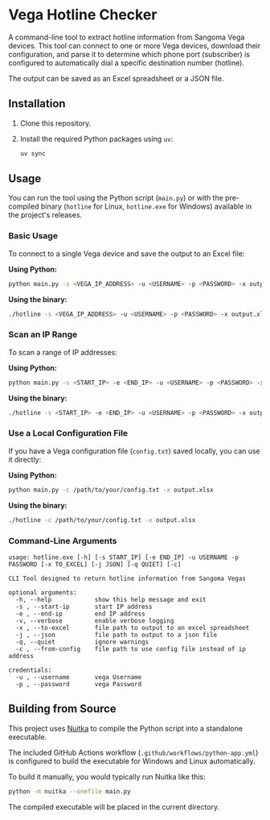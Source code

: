 # Vega Hotline Checker

A command-line tool to extract hotline information from Sangoma Vega devices. This tool can connect to one or more Vega devices, download their configuration, and parse it to determine which phone port (subscriber) is configured to automatically dial a specific destination number (hotline).

The output can be saved as an Excel spreadsheet or a JSON file.

## Installation

1.  Clone this repository.
2.  Install the required Python packages using `uv`:

    ```bash
    uv sync
    ```

## Usage

You can run the tool using the Python script (`main.py`) or with the pre-compiled binary (`hotline` for Linux, `hotline.exe` for Windows) available in the project's releases.

### Basic Usage

To connect to a single Vega device and save the output to an Excel file:

**Using Python:**
```bash
python main.py -s <VEGA_IP_ADDRESS> -u <USERNAME> -p <PASSWORD> -x output.xlsx
```

**Using the binary:**
```bash
./hotline -s <VEGA_IP_ADDRESS> -u <USERNAME> -p <PASSWORD> -x output.xlsx
```

### Scan an IP Range

To scan a range of IP addresses:

**Using Python:**
```bash
python main.py -s <START_IP> -e <END_IP> -u <USERNAME> -p <PASSWORD> -x output.xlsx
```

**Using the binary:**
```bash
./hotline -s <START_IP> -e <END_IP> -u <USERNAME> -p <PASSWORD> -x output.xlsx
```

### Use a Local Configuration File

If you have a Vega configuration file (`config.txt`) saved locally, you can use it directly:

**Using Python:**
```bash
python main.py -c /path/to/your/config.txt -x output.xlsx
```

**Using the binary:**
```bash
./hotline -c /path/to/your/config.txt -x output.xlsx
```

### Command-Line Arguments

```
usage: hotline.exe [-h] [-s START_IP] [-e END_IP] -u USERNAME -p PASSWORD [-x TO_EXCEL] [-j JSON] [-q QUIET] [-c]

CLI Tool designed to return hotline information from Sangoma Vegas

optional arguments:
  -h, --help            show this help message and exit
  -s , --start-ip       start IP address
  -e , --end-ip         end IP address
  -v, --verbose         enable verbose logging
  -x , --to-excel       file path to output to an excel spreadsheet
  -j , --json           file path to output to a json file
  -q, --quiet           ignore warnings
  -c , --from-config    file path to use config file instead of ip address

credentials:
  -u , --username       vega Username
  -p , --password       vega Password
```

## Building from Source

This project uses [Nuitka](https://nuitka.net/) to compile the Python script into a standalone executable.

The included GitHub Actions workflow (`.github/workflows/python-app.yml`) is configured to build the executable for Windows and Linux automatically.

To build it manually, you would typically run Nuitka like this:

```bash
python -m nuitka --onefile main.py
```

The compiled executable will be placed in the current directory.
